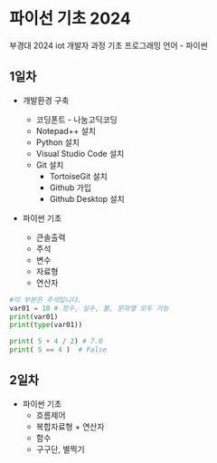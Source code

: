# 파이선 기초 2024
부경대 2024 iot 개발자 과정 기초 프로그래밍 언어 - 파이썬

## 1일차
- 개발환경 구축
    - 코딩폰트 - 나눔고딕코딩
    - Notepad++ 설치
    - Python 설치
    - Visual Studio Code 설치
    - Git 설치
        - TortoiseGit 설치
        - Github 가입
        - Github Desktop 설치

- 파이썬 기초
    - 큰솔출력
    - 주석
    - 변수
    - 자료형
    - 연산자

```Python
#이 부분은 주석입니다.
var01 = 10 # 정수, 실수, 불, 문자열 모두 가능
print(var01)
print(type(var01))

print( 5 + 4 / 2) # 7.0
print( 5 == 4 )  # False
```

## 2일차
- 파이썬 기초
    - 흐름제어
    - 복합자료형 + 연산자
    - 함수
    - 구구단, 별찍기

    